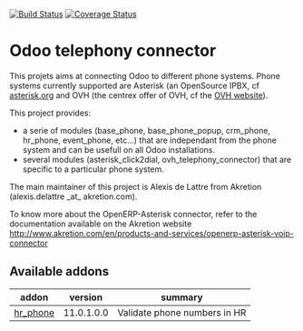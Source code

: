 [![Build Status](https://travis-ci.org/OCA/connector-telephony.svg?branch=11.0)](https://travis-ci.org/OCA/connector-telephony)
[![Coverage Status](https://coveralls.io/repos/OCA/connector-telephony/badge.png?branch=11.0)](https://coveralls.io/r/OCA/connector-telephony?branch=11.0)

# Odoo telephony connector

This projets aims at connecting Odoo to different phone systems. Phone systems currently supported are Asterisk (an OpenSource IPBX, cf [asterisk.org](http://www.asterisk.org/) and OVH (the centrex offer of OVH, cf the [OVH website](http://www.ovhtelecom.fr/telephonie/)).

This project provides:
* a serie of modules (base\_phone, base\_phone\_popup,
  crm\_phone, hr\_phone, event\_phone, etc...) that are independant from
  the phone system and can be usefull on all Odoo installations.
* several modules (asterisk\_click2dial, ovh\_telephony\_connector)
  that are specific to a particular phone system.

The main maintainer of this project is Alexis de Lattre from
Akretion (alexis.delattre \_at\_ akretion.com).

To know more about the OpenERP-Asterisk connector, refer to the documentation
 available on the Akretion website
http://www.akretion.com/en/products-and-services/openerp-asterisk-voip-connector

Available addons
----------------
addon | version | summary
--- | --- | ---
[hr_phone](hr_phone/) | 11.0.1.0.0 | Validate phone numbers in HR
